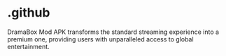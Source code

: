 # .github
DramaBox Mod APK transforms the standard streaming experience into a premium one, providing users with unparalleled access to global entertainment.
